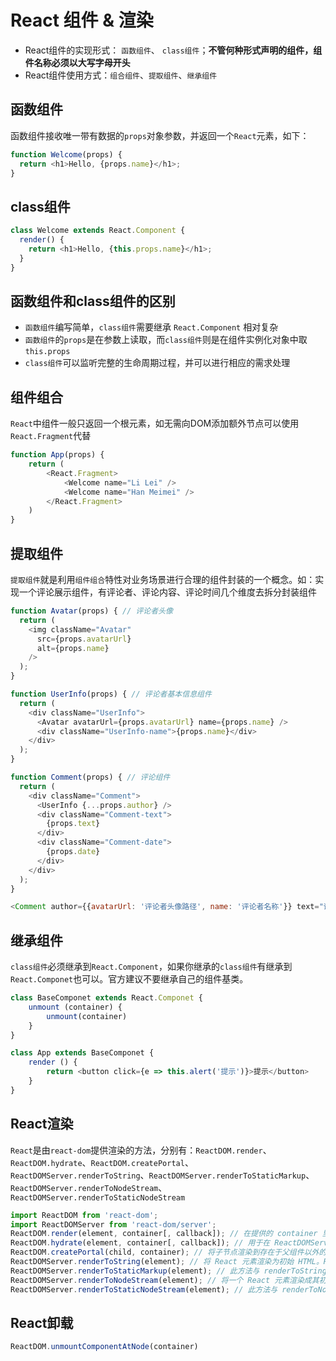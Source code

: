 # React 组件 & 渲染

- React组件的实现形式： `函数组件`、 `class组件`；**不管何种形式声明的组件，组件名称必须以大写字母开头**
- React组件使用方式：`组合组件`、`提取组件`、`继承组件`

## 函数组件

函数组件接收唯一带有数据的`props`对象参数，并返回一个`React`元素，如下：

```js
function Welcome(props) {
  return <h1>Hello, {props.name}</h1>;
}
```

## class组件

```js
class Welcome extends React.Component {
  render() {
    return <h1>Hello, {this.props.name}</h1>;
  }
}
```

## 函数组件和class组件的区别

- `函数组件`编写简单，`class组件`需要继承 `React.Component` 相对复杂
- `函数组件`的`props`是在参数上读取，而`class组件`则是在组件实例化对象中取`this.props`
- `class组件`可以监听完整的生命周期过程，并可以进行相应的需求处理

## 组件组合

`React`中组件一般只返回一个根元素，如无需向DOM添加额外节点可以使用`React.Fragment`代替

```js
function App(props) {
    return (
        <React.Fragment>
            <Welcome name="Li Lei" />
            <Welcome name="Han Meimei" />
        </React.Fragment>
    )
}
```

## 提取组件

`提取组件`就是利用`组件组合`特性对业务场景进行合理的组件封装的一个概念。如：实现一个评论展示组件，有评论者、评论内容、评论时间几个维度去拆分封装组件

```js
function Avatar(props) { // 评论者头像
  return (
    <img className="Avatar"
      src={props.avatarUrl}
      alt={props.name}
    />
  );
}

function UserInfo(props) { // 评论者基本信息组件
  return (
    <div className="UserInfo">
      <Avatar avatarUrl={props.avatarUrl} name={props.name} />
      <div className="UserInfo-name">{props.name}</div>
    </div>
  );
}

function Comment(props) { // 评论组件
  return (
    <div className="Comment">
      <UserInfo {...props.author} />
      <div className="Comment-text">
        {props.text}
      </div>
      <div className="Comment-date">
        {props.date}
      </div>
    </div>
  );
}

<Comment author={{avatarUrl: '评论者头像路径', name: '评论者名称'}} text="评论内容" date="2019-11-15" />
```

## 继承组件

`class组件`必须继承到`React.Component`，如果你继承的`class组件`有继承到`React.Componet`也可以。官方建议不要继承自己的组件基类。

```js
class BaseComponet extends React.Componet {
    unmount (container) {
        unmount(container)
    }
}

class App extends BaseComponet {
    render () {
        return <button click={e => this.alert('提示')}>提示</button>
    }
}
```

## React渲染

`React`是由`react-dom`提供渲染的方法，分别有：`ReactDOM.render`、`ReactDOM.hydrate`、`ReactDOM.createPortal`、`ReactDOMServer.renderToString`、`ReactDOMServer.renderToStaticMarkup`、`ReactDOMServer.renderToNodeStream`、`ReactDOMServer.renderToStaticNodeStream`

```js
import ReactDOM from 'react-dom';
import ReactDOMServer from 'react-dom/server';
ReactDOM.render(element, container[, callback]); // 在提供的 container 里渲染一个 React 元素，并返回对该组件的引用
ReactDOM.hydrate(element, container[, callback]); // 用于在 ReactDOMServer 渲染的容器中对 HTML 的内容进行 hydrate 操作
ReactDOM.createPortal(child, container); // 将子节点渲染到存在于父组件以外的 DOM 节点
ReactDOMServer.renderToString(element); // 将 React 元素渲染为初始 HTML。React 将返回一个 HTML 字符串
ReactDOMServer.renderToStaticMarkup(element); // 此方法与 renderToString 相似，但此方法不会在 React 内部创建的额外 DOM 属性
ReactDOMServer.renderToNodeStream(element); // 将一个 React 元素渲染成其初始 HTML。返回一个可输出 HTML 字符串的可读流（在浏览器中是不可用）
ReactDOMServer.renderToStaticNodeStream(element); // 此方法与 renderToNodeStream 相似，但此方法不会在 React 内部创建的额外 DOM 属性（在浏览器中是不可用）
```

## React卸载

```js
ReactDOM.unmountComponentAtNode(container)
```
